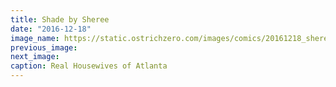```yaml
---
title: Shade by Sheree
date: "2016-12-18"
image_name: https://static.ostrichzero.com/images/comics/20161218_sheree.png
previous_image:
next_image:
caption: Real Housewives of Atlanta
---
```

